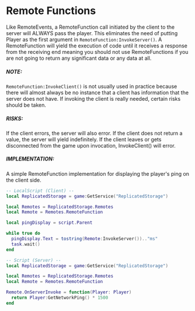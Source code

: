 # Remote Functions

Like RemoteEvents, a RemoteFunction call initiated by the client to the server will ALWAYS pass the player. This eliminates the need of putting Player as the first argument in `RemoteFunction:InvokeServer()`. A RemoteFunction will yield the execution of code until it receives a response from the receiving end meaning you should not use RemoteFunctions if you are not going to return any significant data or any data at all.

##### NOTE:
`RemoteFunction:InvokeClient()` is not usually used in practice because there will almost always be no instance that a client has information that the server does not have. If invoking the client is really needed, certain risks should be taken.

##### RISKS:

If the client errors, the server will also error.
If the client does not return a value, the server will yield indefinitely.
If the client leaves or gets disconnected from the game upon invocation, InvokeClient() will error.

##### IMPLEMENTATION:
A simple RemoteFunction implementation for displaying the player's ping on the client side.

```lua
-- LocalScript (Client) --
local ReplicatedStorage = game:GetService("ReplicatedStorage")

local Remotes = ReplicatedStorage.Remotes
local Remote = Remotes.RemoteFunction

local pingDisplay = script.Parent

while true do
  pingDisplay.Text = tostring(Remote:InvokeServer()).."ms"
  task.wait()
end

-- Script (Server) --
local ReplicatedStorage = game:GetService("ReplicatedStorage")

local Remotes = ReplicatedStorage.Remotes
local Remote = Remotes.RemoteFunction

Remote.OnServerInvoke = function(Player: Player)
  return Player:GetNetworkPing() * 1500
end
```
